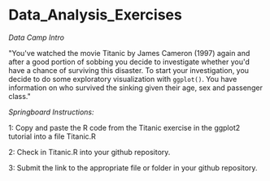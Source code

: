 # Data_Analysis_Exercises

*Data Camp Intro*

"You've watched the movie Titanic by James Cameron (1997) again and after a good portion of sobbing you decide to investigate whether you'd have a chance of surviving this disaster.
To start your investigation, you decide to do some exploratory visualization with `ggplot()`. You have information on who survived the sinking given their age, sex and passenger class."

*Springboard Instructions:* 

1: Copy and paste the R code from the Titanic exercise in the ggplot2 tutorial into a file Titanic.R

2: Check in Titanic.R into your github repository.

3: Submit the link to the appropriate file or folder in your github repository.